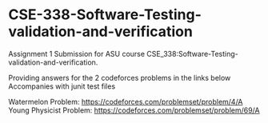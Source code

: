 # CSE-338-Software-Testing-validation-and-verification

Assignment 1 Submission for ASU course CSE_338:Software-Testing-validation-and-verification.

Providing answers for the 2 codeforces problems in the links below 
Accompanies with junit test files

Watermelon Problem: https://codeforces.com/problemset/problem/4/A
Young Physicist Problem: https://codeforces.com/problemset/problem/69/A
